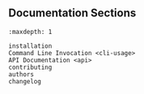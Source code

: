 ```{include} ../README.md
```

## Documentation Sections

```{toctree}
:maxdepth: 1

installation
Command Line Invocation <cli-usage>
API Documentation <api>
contributing
authors
changelog
```
